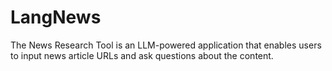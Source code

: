 # LangNews
The News Research Tool is an LLM-powered application that enables users to input news article URLs and ask questions about the content.
